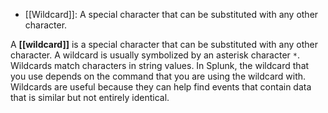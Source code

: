 - [[Wildcard]]: A special character that can be substituted with any other character.

A **[[wildcard]]** is a special character that can be substituted with any other character. A wildcard is usually symbolized by an asterisk character `*`. Wildcards match characters in string values. In Splunk, the wildcard that you use depends on the command that you are using the wildcard with. Wildcards are useful because they can help find events that contain data that is similar but not entirely identical.